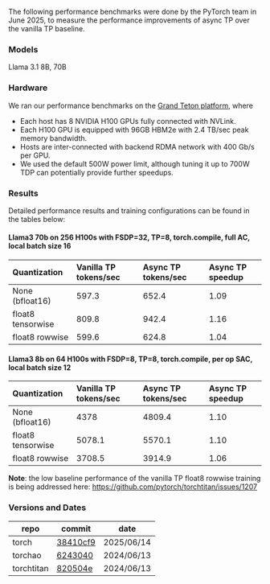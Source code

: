 The following performance benchmarks were done by the PyTorch team in June 2025, to measure the performance improvements of async TP over the vanilla TP baseline.

### Models

Llama 3.1 8B, 70B

### Hardware

We ran our performance benchmarks on the [Grand Teton platform](https://engineering.fb.com/2022/10/18/open-source/ocp-summit-2022-grand-teton/), where
- Each host has 8 NVIDIA H100 GPUs fully connected with NVLink.
- Each H100 GPU is equipped with 96GB HBM2e with 2.4 TB/sec peak memory bandwidth.
- Hosts are inter-connected with backend RDMA network with 400 Gb/s per GPU.
- We used the default 500W power limit, although tuning it up to 700W TDP can potentially provide further speedups.


### Results

Detailed performance results and training configurations can be found in the tables below:

#### Llama3 70b on 256 H100s with FSDP=32, TP=8, torch.compile, full AC,  local batch size 16

| Quantization      | Vanilla TP tokens/sec | Async TP tokens/sec |  Async TP speedup
| :---------------- | :---- | :---- | :--- |
| None (bfloat16)   | 597.3 | 652.4 | 1.09 |
| float8 tensorwise | 809.8 | 942.4 | 1.16 |
| float8 rowwise    | 599.6 | 624.8 | 1.04 |

#### Llama3 8b on 64 H100s with FSDP=8, TP=8, torch.compile, per op SAC, local batch size 12

| Quantization      | Vanilla TP tokens/sec | Async TP tokens/sec |  Async TP speedup
| :---------------- | :----- | :----- | :--- |
| None (bfloat16)   | 4378   | 4809.4 | 1.10 |
| float8 tensorwise | 5078.1 | 5570.1 | 1.10 |
| float8 rowwise    | 3708.5 | 3914.9 | 1.06 |

**Note**: the low baseline performance of the vanilla TP float8 rowwise training is being addressed here: https://github.com/pytorch/torchtitan/issues/1207

### Versions and Dates

| repo | commit | date |
| --- | --- | --- |
| torch | [38410cf9](https://github.com/pytorch/pytorch/commit/38410cf9b57079f3360c1e79601973a01cb2588c) | 2025/06/14 |
| torchao | [6243040](https://github.com/pytorch/ao/commit/6243040807b9ceee889a58cba8e68c5fc4e2ebd8) | 2024/06/13 |
| torchtitan | [820504e](https://github.com/pytorch/torchtitan/commit/820504e20d1149fbf0b98c567af24c4b0433b22d) | 2024/06/13 |
